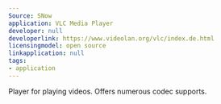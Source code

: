 ```yaml
---
Source: SNow
application: VLC Media Player
developer: null
developerlink: https://www.videolan.org/vlc/index.de.html
licensingmodel: open source
linkapplication: null
tags:
- application
---
```

Player for playing videos. Offers numerous codec supports.
